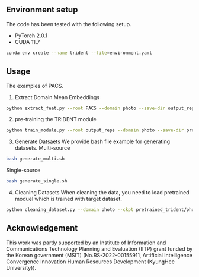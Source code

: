 ## Environment setup
The code has been tested with the following setup.

- PyTorch 2.0.1
- CUDA 11.7

```bash
conda env create --name trident --file=environment.yaml
```

## Usage
The examples of PACS.

1. Extract Domain Mean Embeddings

```bash
python extract_feat.py --root PACS --domain photo --save-dir output_reps --device="cuda:0"
```

2. pre-training the TRIDENT module

```bash
python train_module.py --root output_reps --domain photo --save-dir pretrained_trident --device="cuda:0"
```

3. Generate Datsaets
We provide bash file example for generating datasets.
Multi-source 

```bash
bash generate_multi.sh
```
Single-source

```bash
bash generate_single.sh
```
4. Cleaning Datasets
When cleaning the data, you need to load pretrained moduel which is trained with target dataset.

```bash
python cleaning_dataset.py --domain photo --ckpt pretrained_trident/photo_trident.pt --data-dir output_trident/SDG --save-dir output_trident_cleaned --reps-root output_reps
```
## Acknowledgement
This work was partly supported by an Institute of Information and Communications Technology Planning and Evaluation (IITP) grant funded by the Korean government (MSIT) (No.RS-2022-00155911, Artificial Intelligence Convergence Innovation Human Resources Development (KyungHee University)).
